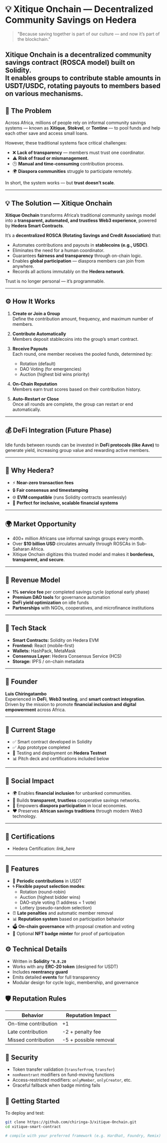 # 💡 Xitique Onchain — Decentralized Community Savings on Hedera

> "Because saving together is part of our culture — and now it’s part of the blockchain."

Xitique Onchain is a decentralized community savings contract (ROSCA model) built on Solidity.  
It enables groups to contribute stable amounts in **USDT/USDC**, rotating payouts to members based on various mechanisms.
---

## 🎯 The Problem
Across Africa, millions of people rely on informal community savings systems — known as **Xitique**, **Stokvel**, or **Tontine** — to pool funds and help each other save and access small loans.  

However, these traditional systems face critical challenges:
- ❌ **Lack of transparency** — members must trust one coordinator.  
- ⚠️ **Risk of fraud or mismanagement.**  
- 🕒 **Manual and time-consuming** contribution process.  
- 🌍 **Diaspora communities** struggle to participate remotely.  

In short, the system works — but **trust doesn’t scale**.

---

## 💡 The Solution — Xitique Onchain
**Xitique Onchain** transforms Africa’s traditional community savings model into a **transparent, automated, and trustless Web3 experience**, powered by **Hedera Smart Contracts**.

It’s a **decentralized ROSCA (Rotating Savings and Credit Association)** that:
- Automates contributions and payouts in **stablecoins (e.g., USDC)**.  
- Eliminates the need for a human coordinator.  
- Guarantees **fairness and transparency** through on-chain logic.  
- Enables **global participation** — diaspora members can join from anywhere.  
- Records all actions immutably on the **Hedera network**.

Trust is no longer personal — it’s programmable.

---

## ⚙️ How It Works
1. **Create or Join a Group**  
   Define the contribution amount, frequency, and maximum number of members.

2. **Contribute Automatically**  
   Members deposit stablecoins into the group’s smart contract.

3. **Receive Payouts**  
   Each round, one member receives the pooled funds, determined by:
   - Rotation (default)  
   - DAO Voting (for emergencies)  
   - Auction (highest bid wins priority)

4. **On-Chain Reputation**  
   Members earn trust scores based on their contribution history.

5. **Auto-Restart or Close**  
   Once all rounds are complete, the group can restart or end automatically.

---

## 💰 DeFi Integration (Future Phase)
Idle funds between rounds can be invested in **DeFi protocols (like Aave)** to generate yield, increasing group value and rewarding active members.

---

## 🧩 Why Hedera?
- ⚡ **Near-zero transaction fees**    
- 🔒 **Fair consensus and timestamping**  
- 🌐 **EVM compatible** (runs Solidity contracts seamlessly)  
- 💼 **Perfect for inclusive, scalable financial systems**

---

## 🌍 Market Opportunity
- 400+ million Africans use informal savings groups every month.  
- Over **$10 billion USD** circulates annually through ROSCAs in Sub-Saharan Africa.  
- Xitique Onchain digitizes this trusted model and makes it **borderless, transparent, and secure**.  

---

## 💸 Revenue Model
- **1% service fee** per completed savings cycle (optional early phase)  
- **Premium DAO tools** for governance automation  
- **DeFi yield optimization** on idle funds  
- **Partnerships** with NGOs, cooperatives, and microfinance institutions  

---

## 🧱 Tech Stack
- **Smart Contracts:** Solidity on Hedera EVM  
- **Frontend:** React (mobile-first)  
- **Wallets:** HashPack, MetaMask  
- **Consensus Layer:** Hedera Consensus Service (HCS)  
- **Storage:** IPFS / on-chain metadata  

---

## 👤 Founder
**Luis Chiringatambo**   
Experienced in **DeFi**, **Web3 testing**, and **smart contract integration**.  
Driven by the mission to promote **financial inclusion and digital empowerment** across Africa.

---

## 🚀 Current Stage
- ✅ Smart contract developed in Solidity  
- ✅ App prototype completed  
- 🔬 Testing and deployment on **Hedera Testnet**  
- 📊 Pitch deck and certifications included below  

---

## 🌱 Social Impact
- 🌍 Enables **financial inclusion** for unbanked communities.  
- 🔗 Builds **transparent, trustless** cooperative savings networks.  
- 💪 Empowers **diaspora participation** in local economies.  
- ❤️ Preserves **African savings traditions** through modern Web3 technology.  

---

## 📎 Certifications 
- Hedera Certification: *link_here*  
 
---

## 🧩 Features

- 💸 **Periodic contributions** in USDT
- 🌀 **Flexible payout selection modes**:
  - Rotation (round-robin)
  - Auction (highest bidder wins)
  - DAO-style voting (1 address = 1 vote)
  - Lottery (pseudo-random selection)
- ⏰ **Late penalties** and automatic member removal
- 📊 **Reputation system** based on participation behavior
- 🗳️ **On-chain governance** with proposal creation and voting
- 🏅 Optional **NFT badge minter** for proof of participation

## ⚙️ Technical Details

- Written in **Solidity `^0.8.20`**
- Works with any **ERC-20 token** (designed for USDT)
- Includes **reentrancy guard**
- Emits detailed **events** for full transparency
- Modular design for cycle logic, membership, and governance

## 🛡️ Reputation Rules

| Behavior               | Reputation Impact |
|------------------------|-------------------|
| On-time contribution   | +1                |
| Late contribution      | -2 + penalty fee  |
| Missed contribution    | -5 + possible removal |

## 🔐 Security

- Token transfer validation (`transferFrom`, `transfer`)
- `nonReentrant` modifiers on fund-moving functions
- Access-restricted modifiers: `onlyMember`, `onlyCreator`, etc.
- Graceful fallback when badge minting fails

## 🚀 Getting Started

To deploy and test:

```bash
git clone https://github.com/chiringa-3/xitique-Onchain.git
cd xitique-smart-contract

# compile with your preferred framework (e.g. Hardhat, Foundry, Remix)
